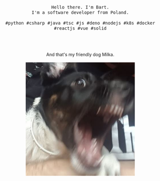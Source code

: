 <p align="center">
  <br>
  <br>
  <br>
  <samp>Hello there. I'm Bart.<br> I'm a software developer from Poland.<br><br>#python #csharp #java #tsc #js #deno #nodejs #k8s #docker #reactjs #vue #solid</samp>
  <br>
  <br>
  <br>
  <br>
  <br>
  And that's my friendly dog Milka.<br>
  <br>
  <img src="https://github.com/bartlomiejzuber/bartlomiejzuber/blob/master/milka.JPG" width="350" />
</p>
